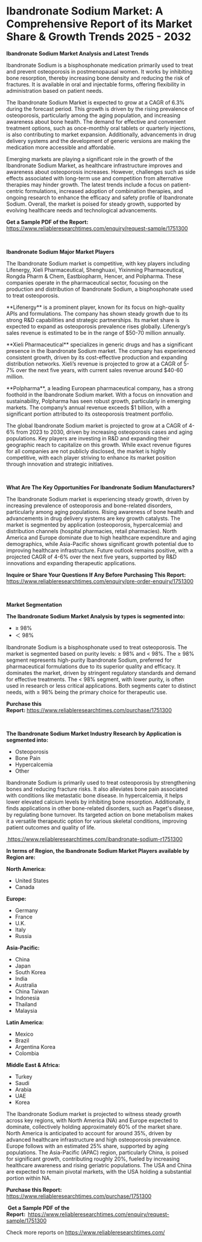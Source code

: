 <p><h1>Ibandronate Sodium Market: A Comprehensive Report of its Market Share & Growth Trends 2025 - 2032</h1></p><p><strong>Ibandronate Sodium Market Analysis and Latest Trends</strong></p>
<p><p>Ibandronate Sodium is a bisphosphonate medication primarily used to treat and prevent osteoporosis in postmenopausal women. It works by inhibiting bone resorption, thereby increasing bone density and reducing the risk of fractures. It is available in oral and injectable forms, offering flexibility in administration based on patient needs.</p><p>The Ibandronate Sodium Market is expected to grow at a CAGR of 6.3% during the forecast period. This growth is driven by the rising prevalence of osteoporosis, particularly among the aging population, and increasing awareness about bone health. The demand for effective and convenient treatment options, such as once-monthly oral tablets or quarterly injections, is also contributing to market expansion. Additionally, advancements in drug delivery systems and the development of generic versions are making the medication more accessible and affordable.</p><p>Emerging markets are playing a significant role in the growth of the Ibandronate Sodium Market, as healthcare infrastructure improves and awareness about osteoporosis increases. However, challenges such as side effects associated with long-term use and competition from alternative therapies may hinder growth. The latest trends include a focus on patient-centric formulations, increased adoption of combination therapies, and ongoing research to enhance the efficacy and safety profile of Ibandronate Sodium. Overall, the market is poised for steady growth, supported by evolving healthcare needs and technological advancements.</p></p>
<p><strong>Get a Sample PDF of the Report:&nbsp;</strong> <a href="https://www.reliableresearchtimes.com/enquiry/request-sample/1751300?utm_campaign=2040&utm_medium=2&utm_source=Github&utm_content=ia&utm_term=26012025&utm_id=ibandronate-sodium">https://www.reliableresearchtimes.com/enquiry/request-sample/1751300</a></p>
<p>&nbsp;</p>
<p><strong>Ibandronate Sodium Major Market Players</strong></p>
<p><p>The Ibandronate Sodium market is competitive, with key players including Lifenergy, Xieli Pharmaceutical, Shenghuaxi, Yixinming Pharmaceutical, Rongda Pharm & Chem, Eastbiopharm, Hencer, and Polpharma. These companies operate in the pharmaceutical sector, focusing on the production and distribution of Ibandronate Sodium, a bisphosphonate used to treat osteoporosis.</p><p>**Lifenergy** is a prominent player, known for its focus on high-quality APIs and formulations. The company has shown steady growth due to its strong R&D capabilities and strategic partnerships. Its market share is expected to expand as osteoporosis prevalence rises globally. Lifenergy’s sales revenue is estimated to be in the range of $50-70 million annually.</p><p>**Xieli Pharmaceutical** specializes in generic drugs and has a significant presence in the Ibandronate Sodium market. The company has experienced consistent growth, driven by its cost-effective production and expanding distribution networks. Xieli’s revenue is projected to grow at a CAGR of 5-7% over the next five years, with current sales revenue around $40-60 million.</p><p>**Polpharma**, a leading European pharmaceutical company, has a strong foothold in the Ibandronate Sodium market. With a focus on innovation and sustainability, Polpharma has seen robust growth, particularly in emerging markets. The company’s annual revenue exceeds $1 billion, with a significant portion attributed to its osteoporosis treatment portfolio.</p><p>The global Ibandronate Sodium market is projected to grow at a CAGR of 4-6% from 2023 to 2030, driven by increasing osteoporosis cases and aging populations. Key players are investing in R&D and expanding their geographic reach to capitalize on this growth. While exact revenue figures for all companies are not publicly disclosed, the market is highly competitive, with each player striving to enhance its market position through innovation and strategic initiatives.</p></p>
<p>&nbsp;</p>
<p><strong>What Are The Key Opportunities For Ibandronate Sodium Manufacturers?</strong></p>
<p><p>The Ibandronate Sodium market is experiencing steady growth, driven by increasing prevalence of osteoporosis and bone-related disorders, particularly among aging populations. Rising awareness of bone health and advancements in drug delivery systems are key growth catalysts. The market is segmented by application (osteoporosis, hypercalcemia) and distribution channels (hospital pharmacies, retail pharmacies). North America and Europe dominate due to high healthcare expenditure and aging demographics, while Asia-Pacific shows significant growth potential due to improving healthcare infrastructure. Future outlook remains positive, with a projected CAGR of 4-6% over the next five years, supported by R&D innovations and expanding therapeutic applications.</p></p>
<p><strong>Inquire or Share Your Questions If Any Before Purchasing This Report:</strong> <a href="https://www.reliableresearchtimes.com/enquiry/pre-order-enquiry/1751300?utm_campaign=2040&utm_medium=2&utm_source=Github&utm_content=ia&utm_term=26012025&utm_id=ibandronate-sodium">https://www.reliableresearchtimes.com/enquiry/pre-order-enquiry/1751300</a></p>
<p>&nbsp;</p>
<p><strong>Market Segmentation</strong></p>
<p><strong>The Ibandronate Sodium Market Analysis by types is segmented into:</strong></p>
<p><ul><li>≥ 98%</li><li>＜ 98%</li></ul></p>
<p><p>Ibandronate Sodium is a bisphosphonate used to treat osteoporosis. The market is segmented based on purity levels: ≥ 98% and < 98%. The ≥ 98% segment represents high-purity Ibandronate Sodium, preferred for pharmaceutical formulations due to its superior quality and efficacy. It dominates the market, driven by stringent regulatory standards and demand for effective treatments. The < 98% segment, with lower purity, is often used in research or less critical applications. Both segments cater to distinct needs, with ≥ 98% being the primary choice for therapeutic use.</p></p>
<p><strong>Purchase this Report:&nbsp;</strong><a href="https://www.reliableresearchtimes.com/purchase/1751300?utm_campaign=2040&utm_medium=2&utm_source=Github&utm_content=ia&utm_term=26012025&utm_id=ibandronate-sodium">https://www.reliableresearchtimes.com/purchase/1751300</a></p>
<p>&nbsp;</p>
<p><strong>The Ibandronate Sodium Market Industry Research by Application is segmented into:</strong></p>
<p><ul><li>Osteoporosis</li><li>Bone Pain</li><li>Hypercalcemia</li><li>Other</li></ul></p>
<p><p>Ibandronate Sodium is primarily used to treat osteoporosis by strengthening bones and reducing fracture risks. It also alleviates bone pain associated with conditions like metastatic bone disease. In hypercalcemia, it helps lower elevated calcium levels by inhibiting bone resorption. Additionally, it finds applications in other bone-related disorders, such as Paget's disease, by regulating bone turnover. Its targeted action on bone metabolism makes it a versatile therapeutic option for various skeletal conditions, improving patient outcomes and quality of life.</p></p>
<p><a href="https://www.reliableresearchtimes.com/ibandronate-sodium-r1751300?utm_campaign=2040&utm_medium=2&utm_source=Github&utm_content=ia&utm_term=26012025&utm_id=ibandronate-sodium">&nbsp;https://www.reliableresearchtimes.com/ibandronate-sodium-r1751300</a></p>
<p><strong>In terms of Region, the Ibandronate Sodium Market Players available by Region are:</strong></p>
<p>
    <p> <strong> North America: </strong>
        <ul>
            <li>United States</li>
            <li>Canada</li>
        </ul>
        </p> 
    <p> <strong> Europe: </strong>
        <ul>
            <li>Germany</li>
            <li>France</li>
            <li>U.K.</li>
            <li>Italy</li>
            <li>Russia</li>
        </ul>
        </p> 
    <p> <strong> Asia-Pacific: </strong>
        <ul>
            <li>China</li>
            <li>Japan</li>
            <li>South Korea</li>
            <li>India</li>
            <li>Australia</li>
            <li>China Taiwan</li>
            <li>Indonesia</li>
            <li>Thailand</li>
            <li>Malaysia</li>
        </ul>
        </p> 
    <p> <strong> Latin America: </strong>
        <ul>
            <li>Mexico</li>
            <li>Brazil</li>
            <li>Argentina Korea</li>
            <li>Colombia</li>
        </ul>
        </p> 
    <p> <strong> Middle East & Africa: </strong>
        <ul>
            <li>Turkey</li>
            <li>Saudi</li>
            <li>Arabia</li>
            <li>UAE</li>
            <li>Korea</li>
        </ul>
    </p>
    </p>
<p><p>The Ibandronate Sodium market is projected to witness steady growth across key regions, with North America (NA) and Europe expected to dominate, collectively holding approximately 60% of the market share. North America is anticipated to account for around 35%, driven by advanced healthcare infrastructure and high osteoporosis prevalence. Europe follows with an estimated 25% share, supported by aging populations. The Asia-Pacific (APAC) region, particularly China, is poised for significant growth, contributing roughly 20%, fueled by increasing healthcare awareness and rising geriatric populations. The USA and China are expected to remain pivotal markets, with the USA holding a substantial portion within NA.</p></p>
<p><strong>Purchase this Report: </strong><a href="https://www.reliableresearchtimes.com/purchase/1751300?utm_campaign=2040&utm_medium=2&utm_source=Github&utm_content=ia&utm_term=26012025&utm_id=ibandronate-sodium">https://www.reliableresearchtimes.com/purchase/1751300</a></p>
<p>&nbsp;<strong>Get a Sample PDF of the Report:&nbsp;&nbsp;</strong><a href="https://www.reliableresearchtimes.com/enquiry/request-sample/1751300?utm_campaign=2040&utm_medium=2&utm_source=Github&utm_content=ia&utm_term=26012025&utm_id=ibandronate-sodium">https://www.reliableresearchtimes.com/enquiry/request-sample/1751300</a></p>
<p><strong></strong></p>
<p>Check more reports on <a href="https://www.reliableresearchtimes.com/?utm_campaign=2040&utm_medium=2&utm_source=Github&utm_content=ia&utm_term=26012025&utm_id=ibandronate-sodium">https://www.reliableresearchtimes.com/</a></p>